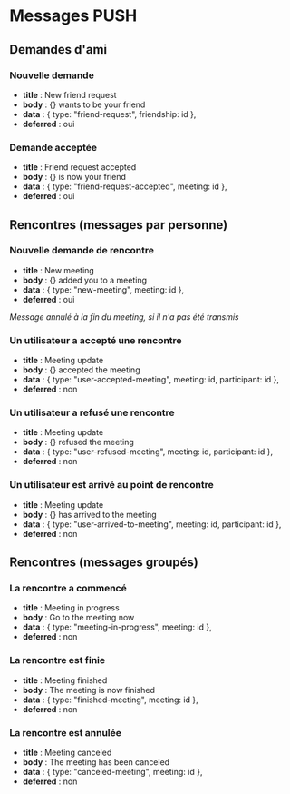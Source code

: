 # Messages PUSH

## Demandes d'ami

### Nouvelle demande
- **title** : New friend request
- **body** : {} wants to be your friend
- **data** : { type: "friend-request", friendship: id },
- **deferred** : oui

### Demande acceptée
- **title** : Friend request accepted
- **body** : {} is now your friend
- **data** : { type: "friend-request-accepted", meeting: id },
- **deferred** : oui

## Rencontres (messages par personne)

### Nouvelle demande de rencontre
- **title** : New meeting
- **body** : {} added you to a meeting
- **data** : { type: "new-meeting", meeting: id },
- **deferred** : oui

*Message annulé à la fin du meeting, si il n'a pas été transmis*

### Un utilisateur a accepté une rencontre
- **title** : Meeting update
- **body** : {} accepted the meeting
- **data** : { type: "user-accepted-meeting", meeting: id, participant: id },
- **deferred** : non

### Un utilisateur a refusé une rencontre
- **title** : Meeting update
- **body** : {} refused the meeting
- **data** : { type: "user-refused-meeting", meeting: id, participant: id },
- **deferred** : non

### Un utilisateur est arrivé au point de rencontre
- **title** : Meeting update
- **body** : {} has arrived to the meeting
- **data** : { type: "user-arrived-to-meeting", meeting: id, participant: id },
- **deferred** : non

## Rencontres (messages groupés)

### La rencontre a commencé
- **title** : Meeting in progress
- **body** : Go to the meeting now
- **data** : { type: "meeting-in-progress", meeting: id },
- **deferred** : non

### La rencontre est finie
- **title** : Meeting finished
- **body** : The meeting is now finished
- **data** : { type: "finished-meeting", meeting: id },
- **deferred** : non

### La rencontre est annulée
- **title** : Meeting canceled
- **body** : The meeting has been canceled
- **data** : { type: "canceled-meeting", meeting: id },
- **deferred** : non
